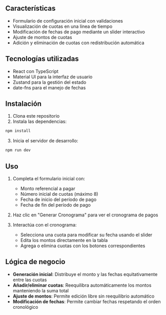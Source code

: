 ## Características

- Formulario de configuración inicial con validaciones
- Visualización de cuotas en una línea de tiempo
- Modificación de fechas de pago mediante un slider interactivo
- Ajuste de montos de cuotas
- Adición y eliminación de cuotas con redistribución automática

## Tecnologías utilizadas

- React con TypeScript
- Material UI para la interfaz de usuario
- Zustand para la gestión del estado
- date-fns para el manejo de fechas


## Instalación

1. Clona este repositorio
2. Instala las dependencias:

```bash
npm install
```

3. Inicia el servidor de desarrollo:

```bash
npm run dev
```

## Uso

1. Completa el formulario inicial con:
   - Monto referencial a pagar
   - Número inicial de cuotas (máximo 8)
   - Fecha de inicio del período de pago
   - Fecha de fin del período de pago

2. Haz clic en "Generar Cronograma" para ver el cronograma de pagos

3. Interactúa con el cronograma:
   - Selecciona una cuota para modificar su fecha usando el slider
   - Edita los montos directamente en la tabla
   - Agrega o elimina cuotas con los botones correspondientes

## Lógica de negocio

- **Generación inicial**: Distribuye el monto y las fechas equitativamente entre las cuotas
- **Añadir/eliminar cuotas**: Reequilibra automáticamente los montos manteniendo la suma total
- **Ajuste de montos**: Permite edición libre sin reequilibrio automático
- **Modificación de fechas**: Permite cambiar fechas respetando el orden cronológico
